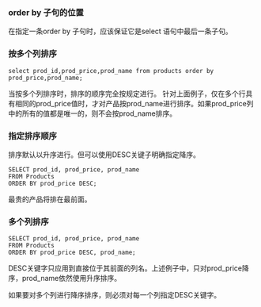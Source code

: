 ### order by 子句的位置
在指定一条order by 子句时，应该保证它是select 语句中最后一条子句。

### 按多个列排序

```
select prod_id,prod_price,prod_name from products order by prod_price,prod_name;

```
当按多个列排序时，排序的顺序完全按规定进行。
针对上面例子，仅在多个行具有相同的prod_price值时，才对产品按prod_name进行排序。如果prod_price列中的所有的值都是唯一的，则不会按prod_name排序。

### 指定排序顺序

排序默认以升序进行。但可以使用DESC关键子明确指定降序。

```
SELECT prod_id, prod_price, prod_name 
FROM Products 
ORDER BY prod_price DESC;
```
最贵的产品将排在最前面。

### 多个列排序

```
SELECT prod_id, prod_price, prod_name 
FROM Products 
ORDER BY prod_price DESC, prod_name;

```
DESC关键字只应用到直接位于其前面的列名。上述例子中，只对prod_price降序，prod_name依然使用升序排序。

如果要对多个列进行降序排序，则必须对每一个列指定DESC关键字。

